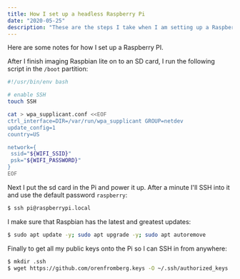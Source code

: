```yaml
---
title: How I set up a headless Raspberry Pi
date: "2020-05-25"
description: "These are the steps I take when I am setting up a Raspberry Pi "
---
```


Here are some notes for how I set up a Raspberry PI.

After I finish imaging Raspbian lite on to an SD card, I run the following script in the `/boot` partition:

```bash
#!/usr/bin/env bash

# enable SSH
touch SSH

cat > wpa_supplicant.conf <<EOF
ctrl_interface=DIR=/var/run/wpa_supplicant GROUP=netdev
update_config=1
country=US

network={
 ssid="${WIFI_SSID}"
 psk="${WIFI_PASSWORD}"
}
EOF
```

Next I put the sd card in the Pi and power it up. After a minute I'll SSH into it and use the default password `raspberry`:

```bash
$ ssh pi@raspberrypi.local
```

I make sure that Raspbian has the latest and greatest updates:

```bash
$ sudo apt update -y; sudo apt upgrade -y; sudo apt autoremove
```

Finally to get all my public keys onto the Pi so I can SSH in from anywhere:

```bash
$ mkdir .ssh
$ wget https://github.com/orenfromberg.keys -O ~/.ssh/authorized_keys
```